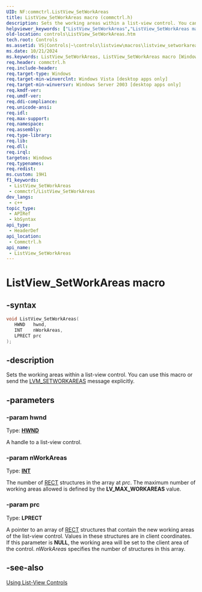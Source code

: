 ```yaml
---
UID: NF:commctrl.ListView_SetWorkAreas
title: ListView_SetWorkAreas macro (commctrl.h)
description: Sets the working areas within a list-view control. You can use this macro or send the LVM_SETWORKAREAS message explicitly.
helpviewer_keywords: ["ListView_SetWorkAreas","ListView_SetWorkAreas macro [Windows Controls]","_win32_ListView_SetWorkAreas","_win32_ListView_SetWorkAreas_cpp","commctrl/ListView_SetWorkAreas","controls.ListView_SetWorkAreas","controls._win32_ListView_SetWorkAreas"]
old-location: controls\ListView_SetWorkAreas.htm
tech.root: Controls
ms.assetid: VS|Controls|~\controls\listview\macros\listview_setworkareas.htm
ms.date: 10/21/2024
ms.keywords: ListView_SetWorkAreas, ListView_SetWorkAreas macro [Windows Controls], _win32_ListView_SetWorkAreas, _win32_ListView_SetWorkAreas_cpp, commctrl/ListView_SetWorkAreas, controls.ListView_SetWorkAreas, controls._win32_ListView_SetWorkAreas
req.header: commctrl.h
req.include-header: 
req.target-type: Windows
req.target-min-winverclnt: Windows Vista [desktop apps only]
req.target-min-winversvr: Windows Server 2003 [desktop apps only]
req.kmdf-ver: 
req.umdf-ver: 
req.ddi-compliance: 
req.unicode-ansi: 
req.idl: 
req.max-support: 
req.namespace: 
req.assembly: 
req.type-library: 
req.lib: 
req.dll: 
req.irql: 
targetos: Windows
req.typenames: 
req.redist: 
ms.custom: 19H1
f1_keywords:
 - ListView_SetWorkAreas
 - commctrl/ListView_SetWorkAreas
dev_langs:
 - c++
topic_type:
 - APIRef
 - kbSyntax
api_type:
 - HeaderDef
api_location:
 - Commctrl.h
api_name:
 - ListView_SetWorkAreas
---
```


# ListView_SetWorkAreas macro

## -syntax

```cpp
void ListView_SetWorkAreas(
   HWND   hwnd,
   INT    nWorkAreas,
   LPRECT prc
);
```


## -description

Sets the working areas within a list-view control. You can use this macro or send the <a href="/windows/desktop/Controls/lvm-setworkareas">LVM_SETWORKAREAS</a> message explicitly.

## -parameters

### -param hwnd

Type: <b><a href="/windows/desktop/WinProg/windows-data-types">HWND</a></b>

A handle to a list-view control.

### -param nWorkAreas

Type: <b><a href="/windows/desktop/WinProg/windows-data-types">INT</a></b>

The number of <a href="/windows/desktop/api/windef/ns-windef-rect">RECT</a> structures in the array at <i>prc</i>. The maximum number of working areas allowed is defined by the <b>LV_MAX_WORKAREAS</b> value.

### -param prc

Type: <b>LPRECT</b>

A pointer to an array of <a href="/windows/desktop/api/windef/ns-windef-rect">RECT</a> structures that contain the new working areas of the list-view control. Values in these structures are in client coordinates. If this parameter is <b>NULL</b>, the working area will be set to the client area of the control. <i>nWorkAreas</i> specifies the number of structures in this array.

## -see-also

<a href="/windows/desktop/Controls/using-list-view-controls">Using List-View Controls</a>
